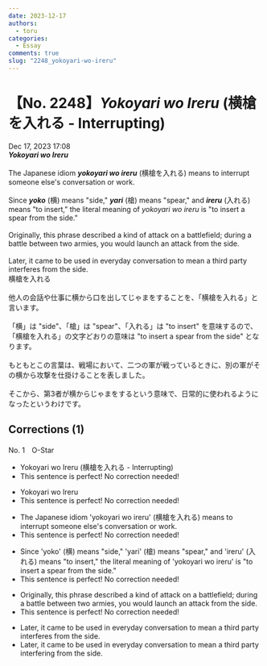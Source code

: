 ```yaml
---
date: 2023-12-17
authors:
  - toru
categories:
  - Essay
comments: true
slug: "2248_yokoyari-wo-ireru"
---
```


# 【No. 2248】<strong><em>Yokoyari wo Ireru</em></strong> (横槍を入れる - Interrupting)
<div class="date">Dec 17, 2023 17:08</div>
<div id="post"><div id="body_show_ori">
<strong><em>Yokoyari wo Ireru</em></strong><br/><br/>The Japanese idiom <strong><em>yokoyari wo ireru</em></strong> (横槍を入れる) means to interrupt someone else's conversation or work.<br/><br/>Since <strong><em>yoko</em></strong> (横) means "side," <strong><em>yari</em></strong> (槍) means "spear," and <strong><em>ireru</em></strong> (入れる) means "to insert," the literal meaning of <em>yokoyari wo ireru</em> is "to insert a spear from the side."<br/><br/>Originally, this phrase described a kind of attack on a battlefield; during a battle between two armies, you would launch an attack from the side.<br/><br/>Later, it came to be used in everyday conversation to mean a third party interferes from the side.
</div></div>

<!-- more -->

<div id="post_ja"><div id="body_show_mo">
横槍を入れる<br/><br/>他人の会話や仕事に横から口を出してじゃまをすることを、「横槍を入れる」と言います。<br/><br/>「横」は "side"、「槍」は "spear"、「入れる」は "to insert" を意味するので、「横槍を入れる」の文字どおりの意味は "to insert a spear from the side" となります。<br/><br/>もともとこの言葉は、戦場において、二つの軍が戦っているときに、別の軍がその横から攻撃を仕掛けることを表しました。<br/><br/>そこから、第3者が横からじゃまをするという意味で、日常的に使われるようになったというわけです。
</div></div>

## Corrections (1)
<div id="block"><div class="first_name"> No. 1　<span class="just_name">O-Star</span></div><div id="block2">
<ul class="correction_field">
<li class="incorrect">Yokoyari wo Ireru (横槍を入れる - Interrupting)</li>
<li class="corrected perfect">This sentence is perfect! No correction needed!</li>
</ul>
<ul class="correction_field">
<li class="incorrect">Yokoyari wo Ireru</li>
<li class="corrected perfect">This sentence is perfect! No correction needed!</li>
</ul>
<ul class="correction_field">
<li class="incorrect">The Japanese idiom 'yokoyari wo ireru' (横槍を入れる) means to interrupt someone else's conversation or work.</li>
<li class="corrected perfect">This sentence is perfect! No correction needed!</li>
</ul>
<ul class="correction_field">
<li class="incorrect">Since 'yoko' (横) means "side," 'yari' (槍) means "spear," and 'ireru' (入れる) means "to insert," the literal meaning of 'yokoyari wo ireru' is "to insert a spear from the side."</li>
<li class="corrected perfect">This sentence is perfect! No correction needed!</li>
</ul>
<ul class="correction_field">
<li class="incorrect">Originally, this phrase described a kind of attack on a battlefield; during a battle between two armies, you would launch an attack from the side.</li>
<li class="corrected perfect">This sentence is perfect! No correction needed!</li>
</ul>
<ul class="correction_field">
<li class="incorrect">Later, it came to be used in everyday conversation to mean a third party interferes from the side.</li>
<li class="corrected correct">
Later, it came to be used in everyday conversation to mean a third party <span class="f_bold">interfering </span>from the side.
</li>
</ul>
</div></div>
